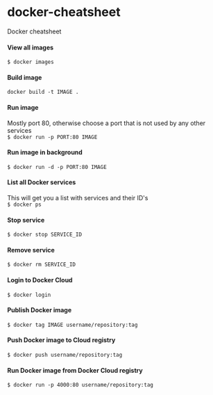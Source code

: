 # docker-cheatsheet
Docker cheatsheet

#### View all images
`$ docker images`

#### Build image
`docker build -t IMAGE .`

#### Run image
Mostly port 80, otherwise choose a port that is not used by any other services<br />
`$ docker run -p PORT:80 IMAGE`

#### Run image in background
`$ docker run -d -p PORT:80 IMAGE`

#### List all Docker services
This will get you a list with services and their ID's<br />
`$ docker ps`

#### Stop service
`$ docker stop SERVICE_ID`

#### Remove service
`$ docker rm SERVICE_ID`

#### Login to Docker Cloud
`$ docker login`

#### Publish Docker image
`$ docker tag IMAGE username/repository:tag`

#### Push Docker image to Cloud registry
`$ docker push username/repository:tag`

#### Run Docker image from Docker Cloud registry
`$ docker run -p 4000:80 username/repository:tag`


